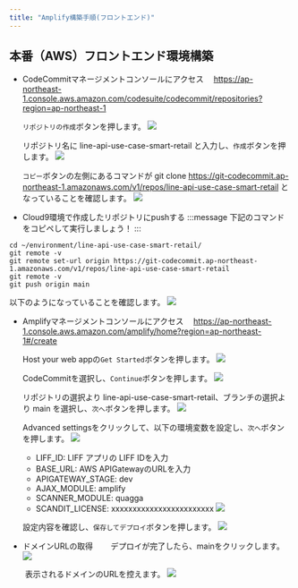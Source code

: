 ```yaml
---
title: "Amplify構築手順(フロントエンド)"
---
```


## 本番（AWS）フロントエンド環境構築
- CodeCommitマネージメントコンソールにアクセス
　https://ap-northeast-1.console.aws.amazon.com/codesuite/codecommit/repositories?region=ap-northeast-1

    `リポジトリの作成`ボタンを押します。
    ![](https://storage.googleapis.com/zenn-user-upload/721bacb9d4da3ff0669d1a61.png)
    
    リポジトリ名に line-api-use-case-smart-retail と入力し、`作成`ボタンを押します。
    ![](https://storage.googleapis.com/zenn-user-upload/472069bb2ba6abb3621a5cdc.png)
    
    `コピー`ボタンの左側にあるコマンドが git clone https://git-codecommit.ap-northeast-1.amazonaws.com/v1/repos/line-api-use-case-smart-retail  となっていることを確認します。
    ![](https://storage.googleapis.com/zenn-user-upload/4be91c538ba062f6038aee98.png)

- Cloud9環境で作成したリポジトリにpushする
:::message
下記のコマンドをコピペして実行しましょう！
:::
```
cd ~/environment/line-api-use-case-smart-retail/
git remote -v
git remote set-url origin https://git-codecommit.ap-northeast-1.amazonaws.com/v1/repos/line-api-use-case-smart-retail
git remote -v
git push origin main
```

  以下のようになっていることを確認します。
  ![](https://storage.googleapis.com/zenn-user-upload/6e9a1e676666ee60c4c66f3d.png)

- Amplifyマネージメントコンソールにアクセス
　https://ap-northeast-1.console.aws.amazon.com/amplify/home?region=ap-northeast-1#/create
  
    Host your web appの`Get Started`ボタンを押します。
    ![](https://storage.googleapis.com/zenn-user-upload/b12192549aa9b13b50273adf.png)

    CodeCommitを選択し、`Continue`ボタンを押します。
    ![](https://storage.googleapis.com/zenn-user-upload/476404d5074323ee9cab9a6b.png)

    リポジトリの選択より line-api-use-case-smart-retail、ブランチの選択より main を選択し、`次へ`ボタンを押します。
    ![](https://storage.googleapis.com/zenn-user-upload/38ca5898e8b523c8459e59dd.png)
    
    Advanced settingsをクリックして、以下の環境変数を設定し、`次へ`ボタンを押します。
    ![](https://storage.googleapis.com/zenn-user-upload/feb029f2f3ad12787a9bb2eb.png)
    
    - LIFF_ID: LIFF アプリの LIFF IDを入力
    - BASE_URL: AWS APIGatewayのURLを入力
    - APIGATEWAY_STAGE: dev
    - AJAX_MODULE: amplify
    - SCANNER_MODULE: quagga
    - SCANDIT_LICENSE: xxxxxxxxxxxxxxxxxxxxxxxx
    ![](https://storage.googleapis.com/zenn-user-upload/bea1c5e618bff8ca45dd5e3d.png)

    設定内容を確認し、`保存してデプロイ`ボタンを押します。
    ![](https://storage.googleapis.com/zenn-user-upload/638916f5fee9f6088b1c17ee.png)

- ドメインURLの取得
　　デプロイが完了したら、mainをクリックします。
    ![](https://storage.googleapis.com/zenn-user-upload/41ab3292b25090a82c0c9175.png)
    
　　表示されるドメインのURLを控えます。
    ![](https://storage.googleapis.com/zenn-user-upload/2f8a88e68d99603ac7735f6d.png)